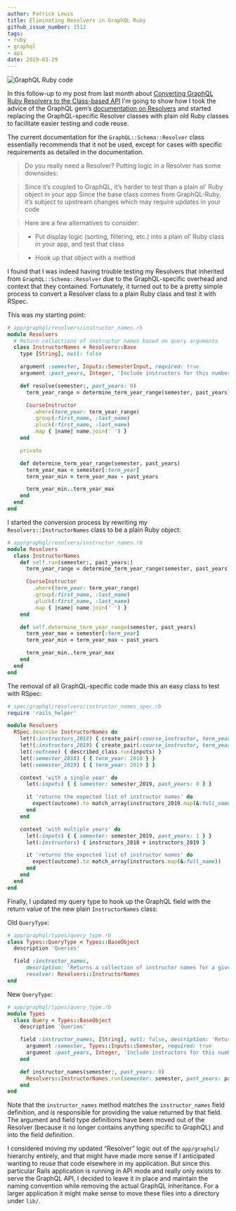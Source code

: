 ```yaml
---
author: Patrick Lewis
title: Eliminating Resolvers in GraphQL Ruby
github_issue_number: 1512
tags:
- ruby
- graphql
- api
date: 2019-03-29
---
```


<img src="/blog/2019/03/eliminating-resolvers-in-graphql-ruby/banner.png" alt="GraphQL Ruby code" />

In this follow-up to my post from last month about [Converting GraphQL Ruby Resolvers to the Class-based API](/blog/2019/02/converting-graphql-ruby-resolvers-to-the-class-based-api/) I’m going to show how I took the advice of the GraphQL gem’s [documentation on Resolvers](https://graphql-ruby.org/fields/resolvers.html) and started replacing the GraphQL-specific Resolver classes with plain old Ruby classes to facilitate easier testing and code reuse.

The current documentation for the `GraphQL::Schema::Resolver` class essentially recommends that it not be used, except for cases with specific requirements as detailed in the documentation.

> Do you really need a Resolver? Putting logic in a Resolver has some downsides:

> Since it’s coupled to GraphQL, it’s harder to test than a plain ol’ Ruby object in your app
> Since the base class comes from GraphQL-Ruby, it’s subject to upstream changes which may require updates in your code

> Here are a few alternatives to consider:

> * Put display logic (sorting, filtering, etc.) into a plain ol’ Ruby class in your app, and test that class

> * Hook up that object with a method

I found that I was indeed having trouble testing my Resolvers that inherited from `GraphQL::Schema::Resolver` due to the GraphQL-specific overhead and context that they contained. Fortunately, it turned out to be a pretty simple process to convert a Resolver class to a plain Ruby class and test it with RSpec.

This was my starting point:

```ruby
# app/graphql/resolvers/instructor_names.rb
module Resolvers
  # Return collections of instructor names based on query arguments
  class InstructorNames < Resolvers::Base
    type [String], null: false

    argument :semester, Inputs::SemesterInput, required: true
    argument :past_years, Integer, 'Include instructors for this number of past years', required: false

    def resolve(semester:, past_years: 0)
      term_year_range = determine_term_year_range(semester, past_years)

      CourseInstructor
        .where(term_year: term_year_range)
        .group(:first_name, :last_name)
        .pluck(:first_name, :last_name)
        .map { |name| name.join(' ') }
    end

    private

    def determine_term_year_range(semester, past_years)
      term_year_max = semester[:term_year]
      term_year_min = term_year_max - past_years

      term_year_min..term_year_max
    end
  end
end
```

I started the conversion process by rewriting my `Resolvers::InstructorNames` class to be a plain Ruby object:

```ruby
# app/graphql/resolvers/instructor_names.rb
module Resolvers
  class InstructorNames
    def self.run(semester:, past_years:)
      term_year_range = determine_term_year_range(semester, past_years)

      CourseInstructor
        .where(term_year: term_year_range)
        .group(:first_name, :last_name)
        .pluck(:first_name, :last_name)
        .map { |name| name.join(' ') }
    end

    def self.determine_term_year_range(semester, past_years)
      term_year_max = semester[:term_year]
      term_year_min = term_year_max - past_years

      term_year_min..term_year_max
    end
  end
end
```

The removal of all GraphQL-specific code made this an easy class to test with RSpec:

```ruby
# spec/graphql/resolvers/instructor_names_spec.rb
require 'rails_helper'

module Resolvers
  RSpec.describe InstructorNames do
    let!(:instructors_2018) { create_pair(:course_instructor, term_year: semester_2018[:term_year]) }
    let!(:instructors_2019) { create_pair(:course_instructor, term_year: semester_2019[:term_year]) }
    let(:outcome) { described_class.run(inputs) }
    let(:semester_2018) { { term_year: 2018 } }
    let(:semester_2019) { { term_year: 2019 } }

    context 'with a single year' do
      let(:inputs) { { semester: semester_2019, past_years: 0 } }

      it 'returns the expected list of instructor names' do
        expect(outcome).to match_array(instructors_2019.map(&:full_name))
      end
    end

    context 'with multiple years' do
      let(:inputs) { { semester: semester_2019, past_years: 1 } }
      let(:instructors) { instructors_2018 + instructors_2019 }

      it 'returns the expected list of instructor names' do
        expect(outcome).to match_array(instructors.map(&:full_name))
      end
    end
  end
end
```

Finally, I updated my query type to hook up the GraphQL field with the return value of the new plain `InstructorNames` class:

Old `QueryType`:

```ruby
# app/graphql/types/query_type.rb
class Types::QueryType < Types::BaseObject
  description 'Queries'

  field :instructor_names,
      description: 'Returns a collection of instructor names for a given range of years',
      resolver: Resolvers::InstructorNames
end
```

New `QueryType`:

```ruby
# app/graphql/types/query_type.rb
module Types
  class Query < Types::BaseObject
    description 'Queries'

    field :instructor_names, [String], null: false, description: 'Returns a collection of instructor names for a given range of years' do
      argument :semester, Types::Inputs::Semester, required: true
      argument :past_years, Integer, 'Include instructors for this number of past years', required: false
    end

    def instructor_names(semester:, past_years: 0)
      Resolvers::InstructorNames.run(semester: semester, past_years: past_years)
    end
end
```

Note that the `instructor_names` method matches the `instructor_names` field definition, and is responsible for providing the value returned by that field. The argument and field type definitions have been moved out of the Resolver (because it no longer contains anything specific to GraphQL) and into the field definition.

I considered moving my updated “Resolver” logic out of the `app/graphql/` hierarchy entirely, and that might have made more sense if I anticipated wanting to reuse that code elsewhere in my application. But since this particular Rails application is running in API mode and really only exists to serve the GraphQL API, I decided to leave it in place and maintain the naming convention while removing the actual GraphQL inheritance. For a larger application it might make sense to move these files into a directory under `lib/`.
